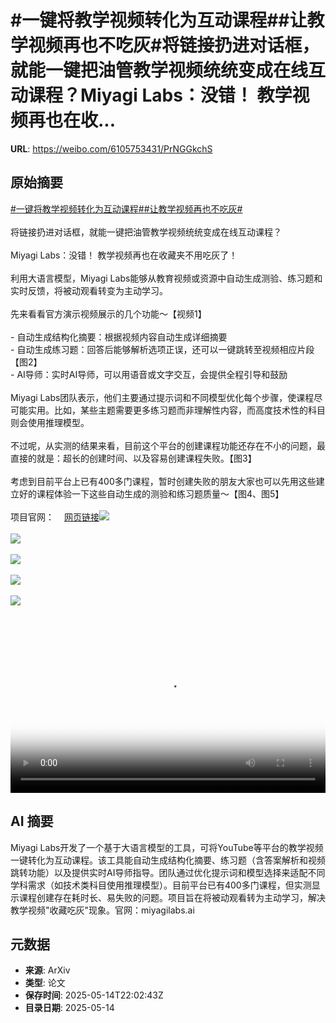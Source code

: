 # #一键将教学视频转化为互动课程##让教学视频再也不吃灰#将链接扔进对话框，就能一键把油管教学视频统统变成在线互动课程？Miyagi Labs：没错！ 教学视频再也在收...

**URL**: https://weibo.com/6105753431/PrNGGkchS

## 原始摘要

<a href="https://m.weibo.cn/search?containerid=231522type%3D1%26t%3D10%26q%3D%23%E4%B8%80%E9%94%AE%E5%B0%86%E6%95%99%E5%AD%A6%E8%A7%86%E9%A2%91%E8%BD%AC%E5%8C%96%E4%B8%BA%E4%BA%92%E5%8A%A8%E8%AF%BE%E7%A8%8B%23&amp;extparam=%23%E4%B8%80%E9%94%AE%E5%B0%86%E6%95%99%E5%AD%A6%E8%A7%86%E9%A2%91%E8%BD%AC%E5%8C%96%E4%B8%BA%E4%BA%92%E5%8A%A8%E8%AF%BE%E7%A8%8B%23" data-hide=""><span class="surl-text">#一键将教学视频转化为互动课程#</span></a><a href="https://m.weibo.cn/search?containerid=231522type%3D1%26t%3D10%26q%3D%23%E8%AE%A9%E6%95%99%E5%AD%A6%E8%A7%86%E9%A2%91%E5%86%8D%E4%B9%9F%E4%B8%8D%E5%90%83%E7%81%B0%23&amp;extparam=%23%E8%AE%A9%E6%95%99%E5%AD%A6%E8%A7%86%E9%A2%91%E5%86%8D%E4%B9%9F%E4%B8%8D%E5%90%83%E7%81%B0%23" data-hide=""><span class="surl-text">#让教学视频再也不吃灰#</span></a><br><br>将链接扔进对话框，就能一键把油管教学视频统统变成在线互动课程？<br><br>Miyagi Labs：没错！ 教学视频再也在收藏夹不用吃灰了！<br><br>利用大语言模型，Miyagi Labs能够从教育视频或资源中自动生成测验、练习题和实时反馈，将被动观看转变为主动学习。<br><br>先来看看官方演示视频展示的几个功能～【视频1】<br><br>- 自动生成结构化摘要：根据视频内容自动生成详细摘要<br>- 自动生成练习题：回答后能够解析选项正误，还可以一键跳转至视频相应片段【图2】<br>- AI导师：实时AI导师，可以用语音或文字交互，会提供全程引导和鼓励<br><br>Miyagi Labs团队表示，他们主要通过提示词和不同模型优化每个步骤，使课程尽可能实用。比如，某些主题需要更多练习题而非理解性内容，而高度技术性的科目则会使用推理模型。<br><br>不过呢，从实测的结果来看，目前这个平台的创建课程功能还存在不小的问题，最直接的就是：超长的创建时间、以及容易创建课程失败。【图3】<br><br>考虑到目前平台上已有400多门课程，暂时创建失败的朋友大家也可以先用这些建立好的课程体验一下这些自动生成的测验和练习题质量～【图4、图5】<br><br>项目官网：<a href="https://weibo.cn/sinaurl?u=https%3A%2F%2Fmiyagilabs.ai%2F" data-hide=""><span class="url-icon"><img style="width: 1rem;height: 1rem" src="https://h5.sinaimg.cn/upload/2015/09/25/3/timeline_card_small_web_default.png" referrerpolicy="no-referrer"></span><span class="surl-text">网页链接</span></a><img style="" src="https://tvax2.sinaimg.cn/large/006Fd7o3ly1i1f5pc1bmwj30zk0k0q4g.jpg" referrerpolicy="no-referrer"><br><br><img style="" src="https://tvax4.sinaimg.cn/large/006Fd7o3gy1i1f5ol1u28j30x90zknfo.jpg" referrerpolicy="no-referrer"><br><br><img style="" src="https://tvax2.sinaimg.cn/large/006Fd7o3gy1i1f5olt6b8j30zk0cydjr.jpg" referrerpolicy="no-referrer"><br><br><img style="" src="https://tvax3.sinaimg.cn/large/006Fd7o3gy1i1f5oop2txj30zk0y816z.jpg" referrerpolicy="no-referrer"><br><br><img style="" src="https://tvax4.sinaimg.cn/large/006Fd7o3gy1i1f5op8yf9j30y00zkamj.jpg" referrerpolicy="no-referrer"><br><br><br clear="both"><div style="clear: both"></div><video controls="controls" poster="https://tvax2.sinaimg.cn/orj480/006Fd7o3ly1i1f5pc3s4oj30zk0k0q4g.jpg" style="width: 100%"><source src="https://f.video.weibocdn.com/o0/cVnwUhyblx08oeWk6V6U01041200eun00E010.mp4?label=mp4_720p&amp;template=1280x720.25.0&amp;ori=0&amp;ps=1CwnkDw1GXwCQx&amp;Expires=1747263457&amp;ssig=ZQgFOz1Cdg&amp;KID=unistore,video"><source src="https://f.video.weibocdn.com/o0/C6lxvJgplx08oeWjK1MQ0104120079Bo0E010.mp4?label=mp4_hd&amp;template=852x480.25.0&amp;ori=0&amp;ps=1CwnkDw1GXwCQx&amp;Expires=1747263457&amp;ssig=yDZwuk5W5F&amp;KID=unistore,video"><source src="https://f.video.weibocdn.com/o0/QF9Xfzuclx08oeWjCZK8010412004siI0E010.mp4?label=mp4_ld&amp;template=640x360.25.0&amp;ori=0&amp;ps=1CwnkDw1GXwCQx&amp;Expires=1747263457&amp;ssig=u7A0S5mQkw&amp;KID=unistore,video"><p>视频无法显示，请前往<a href="https://video.weibo.com/show?fid=1034%3A5166258266505281" target="_blank" rel="noopener noreferrer">微博视频</a>观看。</p></video>

## AI 摘要

Miyagi Labs开发了一个基于大语言模型的工具，可将YouTube等平台的教学视频一键转化为互动课程。该工具能自动生成结构化摘要、练习题（含答案解析和视频跳转功能）以及提供实时AI导师指导。团队通过优化提示词和模型选择来适配不同学科需求（如技术类科目使用推理模型）。目前平台已有400多门课程，但实测显示课程创建存在耗时长、易失败的问题。项目旨在将被动观看转为主动学习，解决教学视频"收藏吃灰"现象。官网：miyagilabs.ai

## 元数据

- **来源**: ArXiv
- **类型**: 论文
- **保存时间**: 2025-05-14T22:02:43Z
- **目录日期**: 2025-05-14
